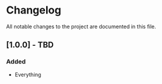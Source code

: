 # Changelog

All notable changes to the project are documented in this file.

## [1.0.0] - TBD

### Added

- Everything
